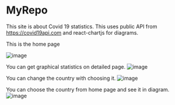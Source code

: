 # MyRepo
This site is about Covid 19 statistics. This uses public API from https://covid19api.com and react-chartjs for diagrams.


This is the home page 

![image](https://user-images.githubusercontent.com/55176773/84249237-f0c70000-ab23-11ea-9c3d-b590268f3fec.png)



You can get graphical statistics on detailed page.
![image](https://user-images.githubusercontent.com/55176773/84249773-9d08e680-ab24-11ea-86a3-46916466eade.png)



You can change the country with choosing  it.
![image](https://user-images.githubusercontent.com/55176773/84250002-e822f980-ab24-11ea-9138-9fe94f2d8fa9.png)



You can choose the country from home page and see it in diagram.
![image](https://user-images.githubusercontent.com/55176773/84250119-16083e00-ab25-11ea-8124-189dbe9b5614.png)



